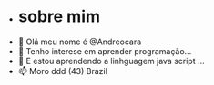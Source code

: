 - # sobre mim
- 👋 Olá meu nome é @Andreocara
- 👀 Tenho interese em aprender programação...
- 🌱 E estou aprendendo a linhguagem java script ...
- 📫 Moro ddd (43) Brazil

<!---
Andreocara/Andreocara is a ✨ special ✨ repository because its `README.md` (this file) appears on your GitHub profile.
You can click the Preview link to take a look at your changes.
--->
